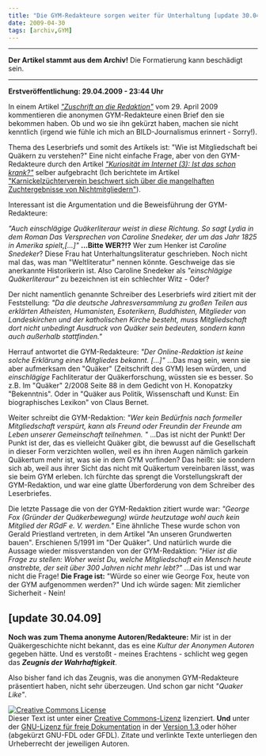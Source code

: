 ```yaml
---
title: "Die GYM-Redakteure sorgen weiter für Unterhaltung [update 30.04.09]"
date: 2009-04-30
tags: [archiv,GYM]
---
```

<hr><b>Der Artikel stammt aus dem Archiv!</b> Die Formatierung kann beschädigt sein.<hr>

<b>Erstveröffentlichung: 29.04.2009 - 23:44 Uhr</b>

In einem Artikel <cite><a href="http://www.rgdf.de//index.php?option=com_content&task=view&id=124&Itemid=1">"Zuschrift an die Redaktion"</a></cite> vom 29. April 2009 kommentieren die anonymen GYM-Redakteure einen Brief den sie bekommen haben. Ob und wo sie ihn gekürzt haben, machen sie nicht kenntlich (irgend wie fühle ich mich an BILD-Journalismus erinnert - Sorry!).
<!--break-->
Thema des Leserbriefs und somit des Artikels ist: "Wie ist Mitgliedschaft bei Quäkern zu verstehen?" Eine nicht einfache Frage, aber von den GYM-Redakteure durch den Artikel <cite><a href="http://www.rgdf.de//index.php?option=com_content&task=view&id=121&Itemid=1">"Kuriosität im Internet (3): Ist das schon krank?"</a></cite> selber aufgebracht (Ich berichtete im Artikel <a href="http://www.the-independent-friend.de/?q=node/468">"Karnickelzüchterverein beschwert sich über die mangelhaften Zuchtergebnisse von Nichtmitgliedern"</a>). 

Interessant ist die Argumentation und die Beweisführung der GYM-Redakteure:

<cite>"Auch einschlägige Quäkerliteraur weist in diese Richtung. So sagt Lydia in dem Roman Das Versprechen von Caroline Snedeker, der um das Jahr 1825 in Amerika spielt,[...]"</cite>
<b>...Bitte WER?!?</b> Wer zum Henker ist <i>Caroline Snedeker</i>? Diese Frau hat Unterhaltungsliteratur geschrieben. Noch nicht mal das, was man "Weltliteratur" nennen könnte. Geschweige das sie anerkannte Historikerin ist. Also Caroline Snedeker als <cite>"einschlägige Quäkerliteraur"</cite> zu bezeichnen ist ein schlechter Witz - Oder?

Der nicht namentlich genannte Schreiber des Leserbriefs wird zitiert mit der Feststellung:
<cite>"Da die deutsche Jahresversammlung zu großen Teilen aus erklärten Atheisten, Humanisten, Esoterikern, Buddhisten, Mitglieder von Landeskirchen und der katholischen Kirche besteht, muss Mitgliedschaft dort nicht unbedingt Ausdruck von Quäker sein bedeuten, sondern kann auch außerhalb stattfinden."</cite>

Herrauf antwortet die GYM-Redakteure:
<cite>"Der Online-Redaktion ist keine solche Erklärung eines Mitgliedes bekannt. [...]"</cite>
...Das mag sein, wenn sie aber aufmerksam den "Quäker" (Zeitschrift des GYM) lesen würden, und <i>einschlägige</i> Fachliteratur der Quäkerforschung, wüssten sie es besser. So z.B. Im "Quäker" 2/2008 Seite 88 in dem Gedicht von H. Konopatzky "Bekenntnis". Oder in "Quäker aus Politik, Wissenschaft und Kunst: Ein biographisches Lexikon" von Claus Bernet.

Weiter schreibt die GYM-Redaktion:
<cite>"Wer kein Bedürfnis nach formeller Mitgliedschaft verspürt, kann als Freund oder Freundin der Freunde am Leben unserer Gemeinschaft teilnehmen. "</cite>
...Das ist nicht der Punkt! Der Punkt ist der, das es vielleicht Quäker gibt, die bewusst auf die Gesellschaft in dieser Form verzichten wollen, weil es ihn ihren Augen nämlich garkein Quäkertum mehr ist, was sie in dem GYM vorfinden? Das heißt: sie sondern sich ab, weil aus ihrer Sicht das nicht mit Quäkertum vereinbaren lässt, was sie beim GYM erleben. Ich fürchte das sprengt die Vorstellungskraft der GYM-Redaktion, und war eine glatte Überforderung von dem Schreiber des Leserbriefes.

Die letzte Passage die von der GYM-Redaktion zitiert wurde war:
<cite>"George Fox (Gründer der Quäkerbewegung) würde heutzutage wohl auch kein Mitglied der RGdF e. V. werden."</cite>
Eine ähnliche These wurde schon von Gerald Priestland vertreten, in dem Artikel "An unseren Grundwerten bauen". Erschienen 5/1991 im "Der Quäker". Und natürlich wurde die Aussage wieder missverstanden von der GYM-Redaktion:
<cite>"Hier ist die Frage zu stellen: Woher weist Du, welche Mitgliedschaft ein Mensch heute anstrebte, der seit über 300 Jahren nicht mehr lebt?"</cite>
...Das ist und war nicht die Frage! <b>Die Frage ist:</b> "Würde so einer wie George Fox, heute von der GYM aufgenommen werden?" Und ich würde sagen: Mit ziemlicher Sicherheit - Nein!

##  [update 30.04.09] ##

<b>Noch was zum Thema anonyme Autoren/Redakteure:</b>
Mir ist in der Quäkergeschichte nicht bekannt, das es eine <i>Kultur der Anonymen Autoren</i> gegeben hätte. Und es verstoßt - meines Erachtens - schlicht weg gegen das <b><i>Zeugnis der Wahrhaftigkeit</i></b>.

Also bisher fand ich das Zeugnis, was die anonymen GYM-Redakteure präsentiert haben, nicht sehr überzeugen. Und schon gar nicht <i>"Quaker Like"</i>. 

<a rel="license" href="http://creativecommons.org/licenses/by-sa/3.0/de/"><img alt="Creative Commons License" style="border-width:0" src="http://i.creativecommons.org/l/by-sa/3.0/de/88x31.png" /></a><br />Dieser <span xmlns:dc="http://purl.org/dc/elements/1.1/" href="http://purl.org/dc/dcmitype/Text" rel="dc:type">Text</span> ist unter einer <a rel="license" href="http://creativecommons.org/licenses/by-sa/3.0/de/">Creative Commons-Lizenz</a> lizenziert. <b>Und</b> unter der <a href="http://de.wikipedia.org/wiki/GFDL">GNU-Lizenz für freie Dokumentation</a> in der <a href="http://www.gnu.org/licenses/fdl-1.3.html">Version 1.3 </a> oder höher (abgekürzt GNU-FDL oder GFDL). Zitate und verlinkte Texte unterliegen den Urheberrecht der jeweiligen Autoren.
